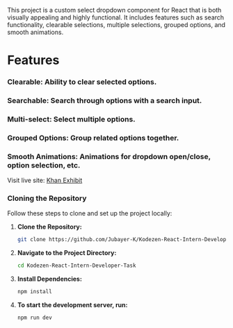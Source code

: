 This project is a custom select dropdown component for React that is both visually appealing and highly functional. It includes features such as search functionality, clearable selections, multiple selections, grouped options, and smooth animations.

# Features
 ### Clearable: Ability to clear selected options.
 ### Searchable: Search through options with a search input.
 ### Multi-select: Select multiple options.
 ### Grouped Options: Group related options together.
 ### Smooth Animations: Animations for dropdown open/close, option selection, etc.

 Visit live site: [Khan Exhibit](https://tenth-assignment-khan-exhibit.web.app)


### Cloning the Repository

Follow these steps to clone and set up the project locally:

1. **Clone the Repository:**
   ```bash
   git clone https://github.com/Jubayer-K/Kodezen-React-Intern-Developer-Task.git


2. **Navigate to the Project Directory:**
   ```bash
   cd Kodezen-React-Intern-Developer-Task

3. **Install Dependencies:**
   ```bash
   npm install
   
4. **To start the development server, run:**
   ```bash
   npm run dev


